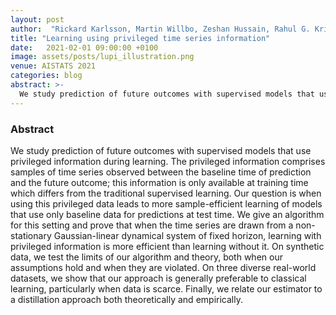 ```yaml
---
layout: post
author:  "Rickard Karlsson, Martin Willbo, Zeshan Hussain, Rahul G. Krishnan, David Sontag, Fredrik Johansson"
title: "Learning using privileged time series information"
date:   2021-02-01 09:00:00 +0100
image: assets/posts/lupi_illustration.png
venue: AISTATS 2021
categories: blog
abstract: >-
  We study prediction of future outcomes with supervised models that use privileged information during learning. The privileged information comprises samples of time series observed between the baseline time of prediction and the future outcome; this information is only available at training time which differs from the traditional supervised learning. Our question is when using this privileged data leads to more sample-efficient learning of models that use only baseline data for predictions at test time. We give an algorithm for this setting and prove that when the time series are drawn from a non-stationary Gaussian-linear dynamical system of fixed horizon, learning with privileged information is more efficient than learning without it. On synthetic data, we test the limits of our algorithm and theory, both when our assumptions hold and when they are violated. On three diverse real-world datasets, we show that our approach is generally preferable to classical learning, particularly when data is scarce. Finally, we relate our estimator to a distillation approach both theoretically and empirically.
---
```


### Abstract
We study prediction of future outcomes with supervised models that use privileged information during learning. The privileged information comprises samples of time series observed between the baseline time of prediction and the future outcome; this information is only available at training time which differs from the traditional supervised learning. Our question is when using this privileged data leads to more sample-efficient learning of models that use only baseline data for predictions at test time. We give an algorithm for this setting and prove that when the time series are drawn from a non-stationary Gaussian-linear dynamical system of fixed horizon, learning with privileged information is more efficient than learning without it. On synthetic data, we test the limits of our algorithm and theory, both when our assumptions hold and when they are violated. On three diverse real-world datasets, we show that our approach is generally preferable to classical learning, particularly when data is scarce. Finally, we relate our estimator to a distillation approach both theoretically and empirically.
